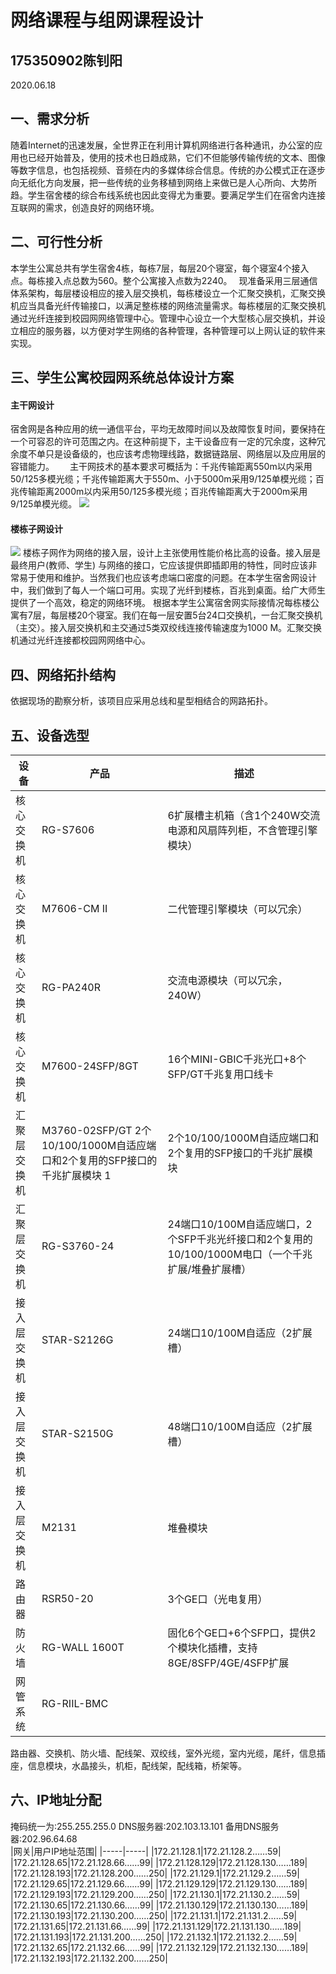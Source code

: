 # 网络课程与组网课程设计
## 175350902陈钊阳
2020.06.18
## 一、需求分析
 随着Internet的迅速发展，全世界正在利用计算机网络进行各种通讯，办公室的应用也已经开始普及，使用的技术也日趋成熟，它们不但能够传输传统的文本、图像等数字信息，也包括视频、音频在内的多媒体综合信息。传统的办公模式正在逐步向无纸化方向发展，把一些传统的业务移植到网络上来做已是人心所向、大势所趋。学生宿舍楼的综合布线系统也因此变得尤为重要。要满足学生们在宿舍内连接互联网的需求，创造良好的网络环境。
## 二、可行性分析
本学生公寓总共有学生宿舍4栋，每栋7层，每层20个寝室，每个寝室4个接入点。每栋接入点总数为560。整个公寓接入点数为2240。 
现准备采用三层通信体系架构，每层楼设相应的接入层交换机，每栋楼设立一个汇聚交换机，汇聚交换机应当具备光纤传输接口，以满足整栋楼的网络流量需求。每栋楼层的汇聚交换机通过光纤连接到校园网网络管理中心。管理中心设立一个大型核心层交换机，并设立相应的服务器，以方便对学生网络的各种管理，各种管理可以上网认证的软件来实现。
## 三、学生公寓校园网系统总体设计方案
#### 主干网设计
宿舍网是各种应用的统一通信平台，平均无故障时间以及故障恢复时间，要保持在一个可容忍的许可范围之内。在这种前提下，主干设备应有一定的冗余度，这种冗余度不单只是设备级的，也应该考虑物理线路，数据链路层、网络层以及应用层的容错能力。   
主干网技术的基本要求可概括为：千兆传输距离550m以内采用50/125多模光缆；千兆传输距离大于550m、小于5000m采用9/125单模光缆；百兆传输距离2000m以内采用50/125多模光缆；百兆传输距离大于2000m采用9/125单模光缆。
![](https://s1.ax1x.com/2020/06/18/NnGCU1.jpg)
#### 楼栋子网设计
![](https://s1.ax1x.com/2020/06/18/NnGvJP.jpg)
楼栋子网作为网络的接入层，设计上主张使用性能价格比高的设备。接入层是最终用户(教师、学生) 与网络的接口，它应该提供即插即用的特性，同时应该非常易于使用和维护。当然我们也应该考虑端口密度的问题。在本学生宿舍网设计中，我们做到了每人一个端口可用。实现了光纤到楼栋，百兆到桌面。给广大师生提供了一个高效，稳定的网络环境。
根据本学生公寓宿舍网实际接情况每栋楼公寓有7层，每层楼20个寝室。我们在每一层安置5台24口交换机，一台汇聚交换机（主交）。接入层交换机和主交通过5类双绞线连接传输速度为1000 M。汇聚交换机通过光纤连接都校园网网络中心。
## 四、网络拓扑结构
依据现场的勘察分析，该项目应采用总线和星型相结合的网路拓扑。
## 五、设备选型
|设备|产品|描述|
|-----|-----|-----|
|核心交换机|RG-S7606|6扩展槽主机箱（含1个240W交流电源和风扇阵列柜，不含管理引擎模块）|
|核心交换机|M7606-CM II|二代管理引擎模块（可以冗余）|
|核心交换机|RG-PA240R|交流电源模块（可以冗余，240W）|
|核心交换机|M7600-24SFP/8GT|16个MINI-GBIC千兆光口+8个SFP/GT千兆复用口线卡|
|汇聚层交换机|	M3760-02SFP/GT	2个10/100/1000M自适应端口和2个复用的SFP接口的千兆扩展模块	1|2个10/100/1000M自适应端口和2个复用的SFP接口的千兆扩展模块|
|汇聚层交换机|RG-S3760-24|24端口10/100M自适应端口，2个SFP千兆光纤接口和2个复用的10/100/1000M电口（一个千兆扩展/堆叠扩展槽）|
|接入层交换机|STAR-S2126G|24端口10/100M自适应（2扩展槽）|
|接入层交换机|	STAR-S2150G|48端口10/100M自适应（2扩展槽）|
|接入层交换机|M2131|堆叠模块|
|路由器|RSR50-20|3个GE口（光电复用）|
|防火墙|RG-WALL 1600T|固化6个GE口+6个SFP口，提供2个模块化插槽，支持8GE/8SFP/4GE/4SFP扩展|
|网管系统|RG-RIIL-BMC||

路由器、交换机、防火墙、配线架、双绞线，室外光缆，室内光缆，尾纤，信息插座，信息模块，水晶接头，机柜，配线架，配线箱，桥架等。
## 六、IP地址分配
掩码统一为:255.255.255.0     DNS服务器:202.103.13.101     备用DNS服务器:202.96.64.68  
|网关|用户IP地址范围|
|-----|-----|
|172.21.128.1|172.21.128.2……59|
|172.21.128.65|172.21.128.66……99|
|172.21.128.129|172.21.128.130……189|
|172.21.128.193|172.21.128.200……250|
|172.21.129.1|172.21.129.2……59|
|172.21.129.65|172.21.129.66……99|
|172.21.129.129|172.21.129.130……189|
|172.21.129.193|172.21.129.200……250|
|172.21.130.1|172.21.130.2……59|
|172.21.130.65|172.21.130.66……99|
|172.21.130.129|172.21.130.130……189|
|172.21.130.193|172.21.130.200……250|
|172.21.131.1|172.21.131.2……59|
|172.21.131.65|172.21.131.66……99|
|172.21.131.129|172.21.131.130……189|
|172.21.131.193|172.21.131.200……250|
|172.21.132.1|172.21.132.2……59|
|172.21.132.65|172.21.132.66……99|
|172.21.132.129|172.21.132.130……189|
|172.21.132.193|172.21.132.200……250|
